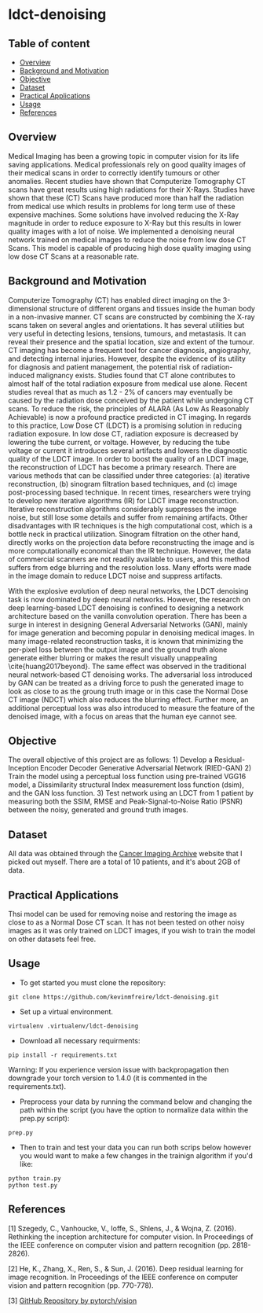 # ldct-denoising

## Table of content
* [Overview](https://github.com/kevinmfreire/ldct-denoising#overview)
* [Background and Motivation](https://github.com/kevinmfreire/ldct-denoising#background-and-motivation)
* [Objective](https://github.com/kevinmfreire/ldct-denoising#objective)
* [Dataset](https://github.com/kevinmfreire/ldct-denoising#dataset)
* [Practical Applications](https://github.com/kevinmfreire/ldct-denoising#practical-applications)
* [Usage](https://github.com/kevinmfreire/ldct-denoising#usage)
* [References](https://github.com/kevinmfreire/ldct-denoising#references)

## Overview
Medical Imaging has been a growing topic in computer vision for its life saving applications.  Medical professionals rely on good quality images of their medical scans in order to correctly identify tumours or other anomalies.  Recent studies have shown that Computerize Tomography CT scans have great results using high radiations for their X-Rays.  Studies have shown that these (CT) Scans have produced more than half the radiation from medical use which results in problems for long term use of these expensive machines.  Some solutions have involved reducing the X-Ray magnitude in order to reduce exposure to X-Ray but this results in lower quality images with a lot of noise.  We implemented a denoising neural network trained on medical images to reduce the noise from low dose CT Scans.  This model is capable of producing high dose quality imaging using low dose CT Scans at a reasonable rate.

## Background and Motivation
Computerize Tomography (CT) has enabled direct imaging on the 3-dimensional structure of different organs and tissues inside the human body in a non-invasive manner. CT scans are constructed by combining the X-ray scans taken on several angles and orientations.  It has several utilities but very useful in detecting lesions, tensions, tumours, and metastasis.  It can reveal their presence and the spatial location, size and extent of the tumour.  CT imaging has become a frequent tool for cancer diagnosis, angiography, and detecting internal injuries.  However, despite the evidence of its utility for diagnosis and patient management, the potential risk of radiation-induced malignancy exists.  Studies found that CT alone contributes to almost half of the total radiation exposure from medical use alone.  Recent studies reveal that as much as 1.2 - 2\% of cancers may eventually be caused by the radiation dose conceived by the patient while undergoing CT scans.  To reduce the risk, the principles of ALARA (As Low As Reasonably Achievable) is now a profound practice predicted in CT imaging.  In regards to this practice, Low Dose CT (LDCT) is a promising solution in reducing radiation exposure.  In low dose CT, radiation exposure is decreased by lowering the tube current, or voltage.  However, by reducing the tube voltage or current it introduces several artifacts and lowers the diagnostic quality of the LDCT image.  In order to boost the quality of an LDCT image, the reconstruction of LDCT has become a primary research.  There are various methods that can be classified under three categories: (a) iterative reconstruction, (b) sinogram filtration based techniques, and (c) image post-processing based technique.  In recent times, researchers were trying to develop new iterative algorithms (IR) for LDCT image reconstruction.  Iterative reconstruction algorithms considerably suppresses the image noise, but still lose some details and suffer from remaining artifacts.  Other disadvantages with IR techniques is the high computational cost, which is a bottle neck in practical utilization.  Sinogram filtration on the other hand, directly works on the projection data before reconstructing the image and is more computationally economical than the IR technique.  However, the data of commercial scanners are not readily available to users, and this method suffers from edge blurring and the resolution loss.  Many efforts were made in the image domain to reduce LDCT noise and suppress artifacts.

With the explosive evolution of deep neural networks, the LDCT denoising task is now dominated by deep neural networks.  However, the research on deep learning-based LDCT denoising is confined to designing a network architecture based on the vanilla convolution operation.  There has been a surge in interest in designing General Adversarial Networks (GAN), mainly for image generation and becoming popular in denoising medical images.  In many image-related reconstruction tasks, it is known that minimizing the per-pixel loss between the output image and the ground truth alone generate either blurring or makes the result visually unappealing \cite{huang2017beyond}.  The same effect was observed in the traditional neural network-based CT denoising works.  The adversarial loss introduced by GAN can be treated as a driving force to push the generated image to look as close to as the groung truth image or in this case the Normal Dose CT image (NDCT) which also reduces the blurring effect. Further more, an additional perceptual loss was also introduced to measure the feature of the denoised image, with a focus on areas that the human eye cannot see.

## Objective
The overall objective of this project are as follows:
    1) Develop a Residual-Inception Encoder Decoder Generative Adversarial Network (RIED-GAN)
    2) Train the model using a perceptual loss function using pre-trained VGG16 model, a Dissimilarity structural Index measurement loss function (dsim), and the GAN loss function.
    3) Test network using an LDCT from 1 patient by measuring both the SSIM, RMSE and Peak-Signal-to-Noise Ratio (PSNR) between the noisy, generated and ground truth images.

## Dataset
All data was obtained through the [Cancer Imaging Archive](https://wiki.cancerimagingarchive.net/pages/viewpage.action?pageId=52758026) website that I picked out myself.  There are a total of 10 patients, and it's about 2GB of data.

## Practical Applications
Thsi model can be used for removing noise and restoring the image as close to as a Normal Dose CT scan.  It has not been tested on other noisy images as it was only trained on LDCT images, if you wish to train the model on other datasets feel free.

## Usage
* To get started you must clone the repository:
```
git clone https://github.com/kevinmfreire/ldct-denoising.git
```

* Set up a virtual environment.
```
virtualenv .virtualenv/ldct-denoising
```

* Download all necessary requirments:
``` 
pip install -r requirements.txt
```
Warning: If you experience version issue with backpropagation then downgrade your torch version to 1.4.0 (it is commented in the requirements.txt).

* Preprocess your data by running the command below and changing the path within the script (you have the option to normalize data within the prep.py script):
```
prep.py
```

* Then to train and test your data you can run both scrips below however you would want to make a few changes in the trainign algorithm if you'd like:
```
python train.py
python test.py
```

## References

<a id="1">[1]</a> 
Szegedy, C., Vanhoucke, V., Ioffe, S., Shlens, J., & Wojna, Z. (2016). 
Rethinking the inception architecture for computer vision. 
In Proceedings of the IEEE conference on computer vision and pattern recognition (pp. 2818-2826).

<a id="2">[2]</a> 
He, K., Zhang, X., Ren, S., & Sun, J. (2016). 
Deep residual learning for image recognition. 
In Proceedings of the IEEE conference on computer vision and pattern recognition (pp. 770-778).

<a id="3">[3]</a> 
[GitHub Repository by pytorch/vision](https://github.com/pytorch/vision/tree/9fa8000dff145a5f5500b3f40d444adddb9c2ace/torchvision/models)